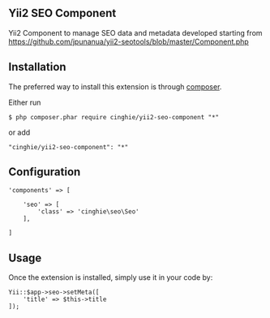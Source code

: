 Yii2 SEO Component
-------------------
Yii2 Component to manage SEO data and metadata developed starting from https://github.com/jpunanua/yii2-seotools/blob/master/Component.php

Installation
-------------

The preferred way to install this extension is through [composer](http://getcomposer.org/download/).

Either run

```
$ php composer.phar require cinghie/yii2-seo-component "*"
```

or add

```
"cinghie/yii2-seo-component": "*"
```

Configuration
---------------

```
'components' => [ 

    'seo' => [
        'class' => 'cinghie\seo\Seo'
    ],
    
]
```

Usage
-----

Once the extension is installed, simply use it in your code by:

```
Yii::$app->seo->setMeta([
    'title' => $this->title
]);
```
